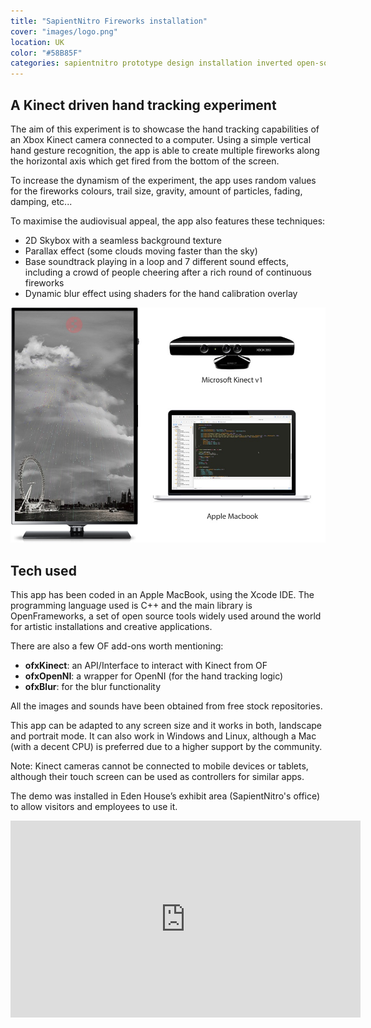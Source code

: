 ```yaml
---
title: "SapientNitro Fireworks installation"
cover: "images/logo.png"
location: UK
color: "#58B85F"
categories: sapientnitro prototype design installation inverted open-source
---
```


## A Kinect driven hand tracking experiment

The aim of this experiment is to showcase the hand tracking capabilities of an Xbox Kinect camera connected to a computer.  Using a simple vertical hand gesture recognition, the app is able to create multiple fireworks along the horizontal axis which get fired from the bottom of the screen.

To increase the dynamism of the experiment, the app uses random values for the fireworks colours, trail size, gravity, amount of particles, fading, damping, etc...

To maximise the audiovisual appeal, the app also features these techniques:

-	2D Skybox with a seamless background texture
-	Parallax effect (some clouds moving faster than the sky)
-	Base soundtrack playing in a loop and 7 different sound effects, including a crowd of people cheering after a rich round of continuous fireworks
-	Dynamic blur effect using shaders for the hand calibration overlay

![](./images/fireworks-experiment.jpg)

## Tech used

This app has been coded in an Apple MacBook, using the Xcode IDE. The programming language used is C++ and the main library is OpenFrameworks, a set of open source tools widely used around the world for artistic installations and creative applications.

There are also a few OF add-ons worth mentioning:

-	**ofxKinect**: an API/Interface to interact with Kinect from OF
-	**ofxOpenNI**: a wrapper for OpenNI (for the hand tracking logic)
-	**ofxBlur**: for the blur functionality

All the images and sounds have been obtained from free stock repositories.

This app can be adapted to any screen size and it works in both, landscape and portrait mode. It can also work in Windows and Linux, although a Mac (with a decent CPU) is preferred due to a higher support by the community.

Note: Kinect cameras cannot be connected to mobile devices or tablets, although their touch screen can be used as controllers for similar apps.

The demo was installed in Eden House’s exhibit area (SapientNitro's office) to allow visitors and employees to use it.

<iframe width="560" height="315" src="https://www.youtube.com/embed/pgPIYp36Miw" frameborder="0" allow="accelerometer; autoplay; encrypted-media; gyroscope; picture-in-picture" allowfullscreen></iframe>
